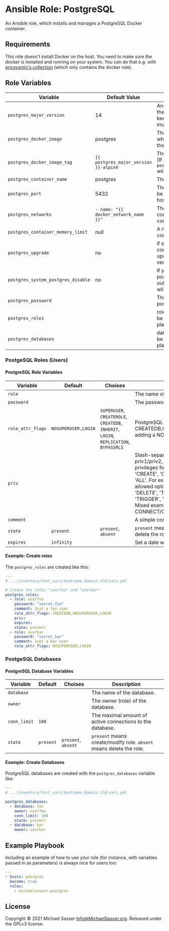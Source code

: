 # Ansible Role: PostgreSQL

An Ansible role, which installs and manages a PostgreSQL Docker container.

## Requirements

This role doesn't install Docker on the host. You need to make sure the docker
is installed and running on your system. You can do that e.g. with
[ericsysmin's collection](https://galaxy.ansible.com/ericsysmin/docker) (which
only contains the docker role).

## Role Variables

| Variable                           | Default Value                         | Description                                                                       |
| ---------------------------------- | ------------------------------------- | --------------------------------------------------------------------------------- |
| `postgres_major_version`           | 14                                    | Another option to set the major version, but keeping the default image tag        |
| `postgres_docker_image`            | postgres                              | The docker image, which is used to pull the container.                            |
| `postgres_docker_image_tag`        | `{{ postgres_major_version }}-alpine` | The tag of the image. (If changed, `postgres_major_version` will be ignored)      |
| `postgres_container_name`          | postgres                              | The container name.                                                               |
| `postgres_port`                    | 5432                                  | The port postgres will be available on the host.                                  |
| `postgres_networks`                | `- name: "{{ docker_network_name }}"` | The network the container will be connected to.                                   |
| `postgres_container_memory_limit`  | null                                  | A memory limit for the container                                                  |
| `postgres_upgrade`                 | no                                    | if set to `yes` the container will be updated to the latest version (of the tag). |
| `postgres_system_postgres_disable` | no                                    | If yes, any version of postgres running outside of the containe will be disabled. |
| `postgres_password`                |                                       | The password for the postgres user.                                               |
| `postgres_roles`                   |                                       | roles (users), which will be created by the playbook. (see below)                 |
| `postgres_databases`               |                                       | databases, which will be created by the playbook. (see below)                     |

### PostgeSQL Roles (Users)

#### PostgreSQL Role Variables

| Variable          | Default             | Choises                                                                               | Description                                                                                                                                                                                                                                                                                                                                                                                                                                  |
| ----------------- | ------------------- | ------------------------------------------------------------------------------------- | -------------------------------------------------------------------------------------------------------------------------------------------------------------------------------------------------------------------------------------------------------------------------------------------------------------------------------------------------------------------------------------------------------------------------------------------- |
| `role`            |                     |                                                                                       | The name of the role (username).                                                                                                                                                                                                                                                                                                                                                                                                             |
| `password`        |                     |                                                                                       | The password of the role.                                                                                                                                                                                                                                                                                                                                                                                                                    |
| `role_attr_flags` | `NOSUPERUSER,LOGIN` | `SUPERUSER`, `CREATEROLE`, `CREATEDB`, `INHERIT`, `LOGIN`, `REPLICATION`, `BYPASSRLS` | PostgreSQL user attributes string in the format: CREATEDB,CREATEROLE,SUPERUSER. (negat, by adding a NO in font of the choices)                                                                                                                                                                                                                                                                                                               |
| `priv`            |                     |                                                                                       | Slash-separated PostgreSQL privileges string: priv1/priv2, where you can define the user's privileges for the database ( allowed options - 'CREATE', 'CONNECT', 'TEMPORARY', 'TEMP', 'ALL'. For example CONNECT ) or for table ( allowed options - 'SELECT', 'INSERT', 'UPDATE', 'DELETE', 'TRUNCATE', 'REFERENCES', 'TRIGGER', 'ALL'. For example table:SELECT ). Mixed example of this string: CONNECT/CREATE/table1:SELECT/table2:INSERT. |
| `comment`         |                     |                                                                                       | A simple comment to the user.                                                                                                                                                                                                                                                                                                                                                                                                                |
| `state`           | `present`           | `present`, `absent`                                                                   | `present` means create/modify role. `absent` means delete the role                                                                                                                                                                                                                                                                                                                                                                           |
| `expires`         | `infinity`          |                                                                                       | Set a date when the user's password expires.                                                                                                                                                                                                                                                                                                                                                                                                 |

#### Example: Create roles

The `postgres_roles` are created like this:

```yaml
---
# .../inventory/host_vars/hostname.domain.tld/vars.yml

# Create the roles "userfoo" and "userbar"
postgres_roles:
  - role: userfoo
    password: "secret_foo"
    comment: Just a foo user
    role_attr_flags: CREATEDB,NOSUPERUSER,LOGIN
    priv:
    expires:
    state: present
  - role: userbar
    password: "secret_bar"
    comment: Just a bar user
    role_attr_flags: NOSUPERUSER,LOGIN
```

### PostgeSQL Databases

#### PostgreSQL Database Variables

| Variable     | Default   | Choises             | Description                                                         |
| ------------ | --------- | ------------------- | ------------------------------------------------------------------- |
| `database`   |           |                     | The name of the database.                                           |
| `owner`      |           |                     | The owner (role) of the database.                                   |
| `conn_limit` | `100`     |                     | The maximal amount of active connections to the database.           |
| `state`      | `present` | `present`, `absent` | `present` means create/modify role. `absent` means delete the role. |

#### Example: Create Databases

PostgreSQL databases are created with the `postgres_databases` variable like:

```yaml
---
# .../inventory/host_vars/hostname.domain.tld/vars.yml

postgres_databases:
  - database: foo
    owner: userfoo
    conn_limit: 100
    state: present
  - database: bar
    owner: userbar
```

## Example Playbook

Including an example of how to use your role (for instance, with variables
passed in as parameters) is always nice for users too:

```yaml
---
- hosts: postgres
  become: true
  roles:
    - michaelsasser.postgres
```

## License

Copyright &copy; 2021 Michael Sasser <Info@MichaelSasser.org>. Released under
the GPLv3 license.
